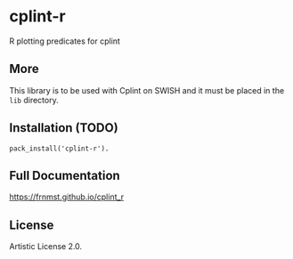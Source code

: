 # cplint-r

R plotting predicates for cplint

## More

This library is to be used with Cplint on SWISH
and it must be placed in the `lib` directory.

## Installation (TODO)

    pack_install('cplint-r').

## Full Documentation

https://frnmst.github.io/cplint_r

## License

Artistic License 2.0.
